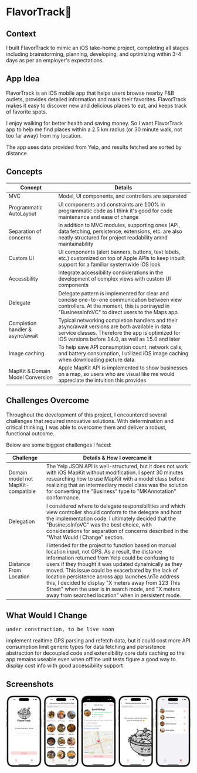 # FlavorTrack🍜

## Context
I built FlavorTrack to mimic an iOS take-home project, completing all stages including brainstorming, planning, developing, and optimizing within 3-4 days as per an employer's expectations.

## App Idea
FlavorTrack is an iOS mobile app that helps users browse nearby F&B outlets, provides detailed information and mark their favorites. FlavorTrack makes it easy to discover new and delicious places to eat, and keeps track of favorite spots.

I enjoy walking for better health and saving money. So I want FlavorTrack app to help me find places within a 2.5 km radius (or 30 minute walk, not too far away) from my location.

The app uses data provided from Yelp, and results fetched are sorted by distance.

## Concepts
<table>
    <thead>
        <tr>
            <th>Concept</th>
            <th>Details</th>
        </tr>
    </thead>
    <tbody>
        <tr>
            <td>MVC</td>
            <td>Model, UI components, and controllers are separated</td>
        </tr>
        <tr>
            <td>Programmatic AutoLayout</td>
            <td>UI components and constraints are 100% in programmatic code as I think it's good for code maintenance and ease of change</td>
        </tr>
        <tr>
            <td>Separation of concerns</td>
            <td>In addition to MVC modules, supporting ones (API, data fetching, persistence, extensions, etc. are also neatly structured for project readability amnd maintainability</td>
        </tr>
        <tr>
            <td>Custom UI</td>
            <td>UI components (alert banners, buttons, text labels, etc.) customized on top of Apple APIs to keep inbuilt support for a familiar systemwide iOS look</td>
        </tr>
        <tr>
            <td>Accessbility</td>
            <td>Integrate accessibility considerations in the development of complex views with custom UI components</td>
        </tr>
        <tr>
            <td>Delegate</td>
            <td>Delegate pattern is implemented for clear and concise one-to-one communication between view controllers. At the moment, this is portrayed in "BusinessInfoVC" to direct users to the Maps app.</td>
        </tr>
        <tr>
            <td>Completion handler & async/await</td>
            <td>Typical networking completion handlers and their async/await versions are both available in data service classes. Therefore the app is optimized for iOS versions before 14.0, as well as 15.0 and later</td>
        </tr>
        <tr>
            <td>Image caching</td>
            <td>To help save API consumption count, network calls, and battery consumption, I utilized iOS image caching when downloading picture data.</td>
        </tr>
        <tr>
            <td>MapKit & Domain Model Conversion</td>
            <td>Apple MapKit API is implemented to show businesses on a map, so users who are visual like me would appreciate the intuition this provides</td>
        </tr>
    </tbody>
</table>

## Challenges Overcome
Throughout the development of this project, I encountered several challenges that required innovative solutions. With determination and critical thinking, I was able to overcome them and deliver a robust, functional outcome.

Below are some biggest challenges I faced:
<table>
    <thead>
        <tr>
            <th>Challenge</th>
            <th>Details & How I overcame it</th>
        </tr>
    </thead>
    <tbody>
        <tr>
            <td>Domain model not MapKit-compatible</td>
            <td>The Yelp JSON API is well-structured, but it does not work with iOS MapKit without modification. I spent 30 minutes researching how to use MapKit with a model class before realizing that an intermediary model class was the solution for converting the "Business" type to "MKAnnotation" conformance.</td>
        </tr>
        <tr>
            <td>Delegation</td>
            <td>I considered where to delegate responsibilities and which view controller should conform to the delegate and host the implementation code. I ultimately decided that the "BusinessInfoVC" was the best choice, with considerations for separation of concerns described in the "What Would I Change" section.</td>
        </tr>
        <tr>
            <td>Distance From Location</td>
            <td>I intended for the project to function based on manual location input, not GPS. As a result, the distance information returned from Yelp could be confusing to users if they thought it was updated dynamically as they moved. This issue could be exacerbated by the lack of location persistence across app launches.\nTo address this, I decided to display "X meters away from 123 This Street" when the user is in search mode, and "X meters away from searched location" when in persistent mode.</td>
        </tr>
    </tbody>
</table>

## What Would I Change
<pre>under construction, to be live soon</pre>
implement realtime GPS parsing and refetch data, but it could cost more API consumption limit
generic types for data fetching and persistence
abstraction for decoupled code and extensibility
core data caching so the app remains useable even when offline
unit tests
figure a good way to display cost info with good accessibility support

## Screenshots
![screenshot](screenshots/screenshot.png)